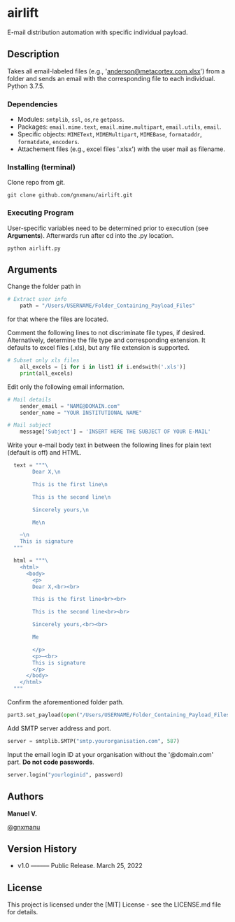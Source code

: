 # airlift
E-mail distribution automation with specific individual payload.

## Description
Takes all email-labeled files (e.g., 'anderson@metacortex.com.xlsx') from a folder and sends an email with the corresponding file to each individual. Python 3.7.5.

### Dependencies
* Modules: `smtplib`, `ssl`, `os`,`re` `getpass`.
* Packages: `email.mime.text`, `email.mime.multipart`, `email.utils`, `email`.
* Specific objects: `MIMEText`, `MIMEMultipart`, `MIMEBase`, `formataddr`, `formatdate`, `encoders`.
* Attachement files (e.g., excel files '.xlsx') with the user mail as filename.

### Installing (terminal)
Clone repo from git.
``` console 
git clone github.com/gnxmanu/airlift.git
```

### Executing Program
User-specific variables need to be determined prior to execution (see **Arguments**). Afterwards run after cd into the .py location.
``` console 
python airlift.py
```
  
## Arguments
Change the folder path in 
``` python
# Extract user info
    path = "/Users/USERNAME/Folder_Containing_Payload_Files"
```
for that where the files are located.

Comment the following lines to not discriminate file types, if desired. Alternatively, determine the file type and corresponding extension. It defaults to excel files (.xls), but any file extension is supported.
``` python
# Subset only xls files
    all_excels = [i for i in list1 if i.endswith('.xls')]
    print(all_excels)
```

Edit only the following email information.
``` python
# Mail details
    sender_email = "NAME@DOMAIN.com"
    sender_name = "YOUR INSTITUTIONAL NAME"
```

``` python
# Mail subject
    message['Subject'] = 'INSERT HERE THE SUBJECT OF YOUR E-MAIL'
```

Write your e-mail body text in between the following lines for plain text (default is off) and HTML.
``` python
  text = """\
        Dear X,\n

        This is the first line\n

        This is the second line\n

        Sincerely yours,\n

        Me\n

    –\n
    This is signature
  """
```

``` python
  html = """\
    <html>
      <body>
        <p>
        Dear X,<br><br>

        This is the first line<br><br>

        This is the second line<br><br>

        Sincerely yours,<br><br>

        Me

        </p>
        <p>–<br>
        This is signature
        </p>
      </body>
    </html>
  """
```

Confirm the aforementioned folder path.
``` python
part3.set_payload(open("/Users/USERNAME/Folder_Containing_Payload_Files/"+receiver_file, "rb").read())
```

Add SMTP server address and port.
``` python
server = smtplib.SMTP("smtp.yourorganisation.com", 587) 
```

Input the email login ID at your organisation without the '@domain.com' part. **Do not code passwords**.
``` python
server.login("yourloginid", password)
```

## Authors
**Manuel V.**
<!-- **Manuel Velázquez** -->

[@gnxmanu](https://github.com/gnxmanu)

## Version History
* v1.0 –––––– Public Release. March 25, 2022

## License
This project is licensed under the [MIT] License - see the LICENSE.md file for details.
